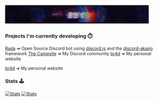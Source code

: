 # [![br4d header](https://raw.githubusercontent.com/Iskawo/Iskawo/main/standard.gif)](https://br4d.vip)

### Projects I'm currently developing ⏱️
[Rada](https://github.com/Iskawo/Rada/) ➜ Open Source Discord bot using [discord.js](https://discord.js.org) and the [discord-akairo](https://discord-akairo.github.io/#/) framework
[The Campsite](https://campsite.group/) ➜ My Discord community
[br4d](https://br4d.vip/) ➜ My personal website

[br4d](https://br4d.vip/) ➜ My personal website

### Stats 🕹️
[![Stats](https://github-readme-stats.vercel.app/api?username=Iskawo&theme=react)](https://github.com/Iskawo)
[![Stats](https://github-readme-streak-stats.herokuapp.com/?user=Iskawo)](https://github.com/Iskawo)
